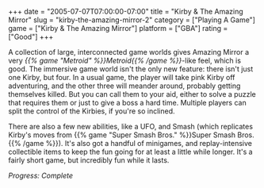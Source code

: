 +++
date = "2005-07-07T07:00:00-07:00"
title = "Kirby &amp; The Amazing Mirror"
slug = "kirby-the-amazing-mirror-2"
category = ["Playing A Game"]
game = ["Kirby &amp; The Amazing Mirror"]
platform = ["GBA"]
rating = ["Good"]
+++

A collection of large, interconnected game worlds gives Amazing Mirror a very <i>{{% game "Metroid" %}}Metroid{{% /game %}}</i>-like feel, which is good.  The immersive game world isn't the only new feature: there isn't just one Kirby, but four.  In a usual game, the player will take pink Kirby off adventuring, and the other three will meander around, probably getting themselves killed.  But you can call them to your aid, either to solve a puzzle that requires them or just to give a boss a hard time.  Multiple players can split the control of the Kirbies, if you're so inclined.

There are also a few new abilities, like a UFO, and Smash (which replicates Kirby's moves from {{% game "Super Smash Bros." %}}Super Smash Bros.{{% /game %}}).  It's also got a handful of minigames, and replay-intensive collectible items to keep the fun going for at least a little while longer.  It's a fairly short game, but incredibly fun while it lasts.

<i>Progress: Complete</i>